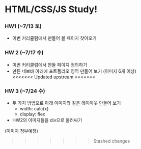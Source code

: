 # HTML/CSS/JS Study!

### HW1 (~7/13 토)
- 이번 커리큘럼에서 만들어 볼 페이지 찾아오기

### HW 2 (~7/17 수)
- 이번 커리큘럼에서 만들 페이지 정의하기
- 만든 네브바 아래에 포트폴리오 영역 만들어 보기 (이미지 6개 이상)  
<<<<<<< Updated upstream
=======

### HW 3 (~7/24 수)
- 두 가지 방법으로 아래 이미지와 같은 레이아웃 만들어 보기
    - width: calc(x)
    - display: flex
- HW2의 이미지들을 div으로 둘러싸기
        
(이미지 첨부예정)
>>>>>>> Stashed changes
